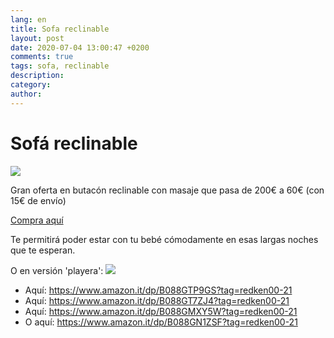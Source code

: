 ```yaml
---
lang: en
title: Sofa reclinable
layout: post
date: 2020-07-04 13:00:47 +0200
comments: true
tags: sofa, reclinable
description:
category:
author:
---
```


# Sofá reclinable

![]({static}2020-07-05-10-22-49.png)

Gran oferta en butacón reclinable con masaje que pasa de 200€ a 60€ (con 15€ de envío)

[Compra aquí](https://www.amazon.it/dp/B088GTP9GS?tag=redken00-21&psc=1)

Te permitirá poder estar con tu bebé cómodamente en esas largas noches que te esperan.

O en versión 'playera':
![](2020-07-05-17-27-55.png)

- Aquí: <https://www.amazon.it/dp/B088GTP9GS?tag=redken00-21>
- Aquí: <https://www.amazon.it/dp/B088GT7ZJ4?tag=redken00-21>
- Aquí: <https://www.amazon.it/dp/B088GMXY5W?tag=redken00-21>
- O aquí: <https://www.amazon.it/dp/B088GN1ZSF?tag=redken00-21>
